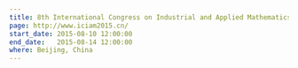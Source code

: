 ```yaml
---
title: 8th International Congress on Industrial and Applied Mathematics (ICIAM 2015)
page: http://www.iciam2015.cn/
start_date: 2015-08-10 12:00:00
end_date:   2015-08-14 12:00:00
where: Beijing, China
---
```


